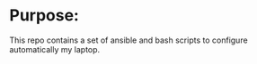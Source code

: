 # Purpose:

This repo contains a set of ansible and bash scripts to configure automatically my laptop.
